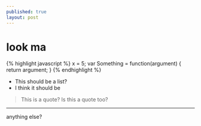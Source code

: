 ```yaml
---
published: true
layout: post
---
```


# look ma

{% highlight javascript %}
x = 5;
  var Something = function(argument) {
  	return argument;
  }
{% endhighlight %}
* This should be a list?
* I think it should be

> This is a quote?
> Is this a quote too?



________

anything else?
